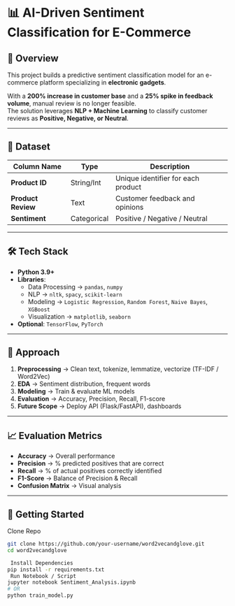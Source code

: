 # 📊 AI-Driven Sentiment Classification for E-Commerce  

## 🌟 Overview  
This project builds a predictive sentiment classification model for an e-commerce platform specializing in **electronic gadgets**.  

With a **200% increase in customer base** and a **25% spike in feedback volume**, manual review is no longer feasible.  
The solution leverages **NLP + Machine Learning** to classify customer reviews as **Positive, Negative, or Neutral**.  

---

## 📂 Dataset  

| Column Name      | Type       | Description |
|------------------|-----------|-------------|
| **Product ID**   | String/Int | Unique identifier for each product |
| **Product Review** | Text     | Customer feedback and opinions |
| **Sentiment**    | Categorical | Positive / Negative / Neutral |

---

## 🛠 Tech Stack  

- **Python 3.9+**  
- **Libraries**:  
  - Data Processing → `pandas`, `numpy`  
  - NLP → `nltk`, `spacy`, `scikit-learn`  
  - Modeling → `Logistic Regression`, `Random Forest`, `Naive Bayes`, `XGBoost`  
  - Visualization → `matplotlib`, `seaborn`  
- **Optional**: `TensorFlow`, `PyTorch`  

---

## 🔎 Approach  

1. **Preprocessing** → Clean text, tokenize, lemmatize, vectorize (TF-IDF / Word2Vec)  
2. **EDA** → Sentiment distribution, frequent words  
3. **Modeling** → Train & evaluate ML models  
4. **Evaluation** → Accuracy, Precision, Recall, F1-score  
5. **Future Scope** → Deploy API (Flask/FastAPI), dashboards  

---

## 📈 Evaluation Metrics  

- **Accuracy** → Overall performance  
- **Precision** → % predicted positives that are correct  
- **Recall** → % of actual positives correctly identified  
- **F1-Score** → Balance of Precision & Recall  
- **Confusion Matrix** → Visual analysis  

---

## 🚀 Getting Started  

 Clone Repo  
```bash
git clone https://github.com/your-username/word2vecandglove.git
cd word2vecandglove

 Install Dependencies
pip install -r requirements.txt
 Run Notebook / Script
jupyter notebook Sentiment_Analysis.ipynb
# OR
python train_model.py

